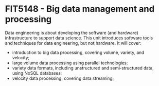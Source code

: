 # FIT5148 - Big data management and processing

Data engineering is about developing the software (and hardware) infrastructure to support data science. This unit introduces software tools and techniques for data engineering, but not hardware. It will cover:

- introduction to big data processing, covering volume, variety, and velocity;
- large volume data processing using parallel technologies;
- variety data formats, including unstructured and semi-structured data, using NoSQL databases;
- velocity data processing, covering data streaming;
